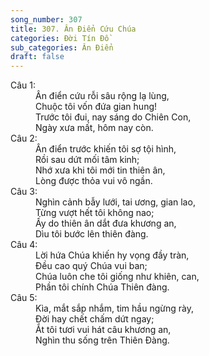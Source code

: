 ```yaml
---
song_number: 307
title: 307. Ân Điển Cứu Chúa
categories: Đời Tín Đồ
sub_categories: Ân Điển
draft: false
---
```

<dl><dt>Câu 1:</dt><dd data-verse="1">Ân điển cứu rỗi sâu rộng lạ lùng, <br/>Chuộc tôi vốn đứa gian hung! <br/>Trước tôi đui, nay sáng do Chiên Con, <br/>Ngày xưa mất, hôm nay còn. </dd><dt>Câu 2:</dt><dd data-verse="2">Ân điển trước khiến tôi sợ tội hình, <br/>Rồi sau dứt mối tâm kinh; <br/>Nhớ xưa khi tôi mới tin thiên ân, <br/>Lòng được thỏa vui vô ngần. </dd><dt>Câu 3:</dt><dd data-verse="3">Nghìn cảnh bẫy lưới, tai ương, gian lao, <br/>Từng vượt hết tôi không nao; <br/>Ấy do thiên ân dắt đưa khương an, <br/>Dìu tôi bước lên thiên đàng. </dd><dt>Câu 4:</dt><dd data-verse="4">Lời hứa Chúa khiến hy vọng đầy tràn, <br/>Đều cao quý Chúa vui ban; <br/>Chúa luôn che tôi giống như khiên, can, <br/>Phần tôi chính Chúa Thiên đàng. </dd><dt>Câu 5:</dt><dd data-verse="5">Kìa, mắt sắp nhắm, tim hầu ngừng rày, <br/>Đời hay chết chấm dứt ngay; <br/>Ắt tôi tươi vui hát câu khương an, <br/>Nghìn thu sống trên Thiên Đàng. </dd></dl>